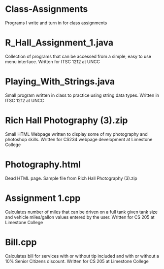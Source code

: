 # Class-Assignments
Programs I write and turn in for class assignments

# R_Hall_Assignment_1.java
Collection of programs that can be accessed from a simple, easy to use menu interface. Written for ITSC 1212 at UNCC

# Playing_With_Strings.java
Small program written in class to practice using string data types. Written in ITSC 1212 at UNCC

# Rich Hall Photography (3).zip
Small HTML Webpage written to display some of my photography and photoshop skills. Written for CS234 webpage development at Limestone College

# Photography.html
Dead HTML page. Sample file from Rich Hall Photography (3).zip

# Assignment 1.cpp
Calculates number of miles that can be driven on a full tank given tank size and vehicle miles/gallon values entered by the user. Written for CS 205 at Limestone College

# Bill.cpp
Calculates bill for services with or without tip included and with or without a 10% Senior Citizens discount. Written for CS 205 at Limestone College
